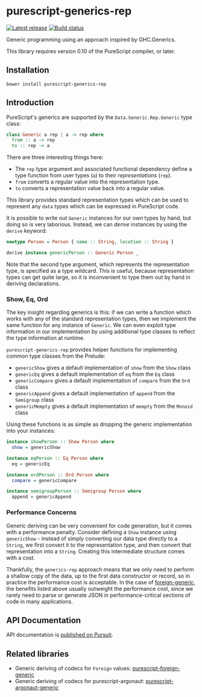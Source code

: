 # purescript-generics-rep

[![Latest release](http://img.shields.io/github/release/purescript/purescript-generics-rep.svg)](https://github.com/purescript/purescript-generics-rep/releases)
[![Build status](https://travis-ci.org/purescript/purescript-generics-rep.svg?branch=master)](https://travis-ci.org/purescript/purescript-generics-rep)

Generic programming using an approach inspired by GHC.Generics.

This library requires version 0.10 of the PureScript compiler, or later.

## Installation

```
bower install purescript-generics-rep
```

## Introduction

PureScript's generics are supported by the `Data.Generic.Rep.Generic` type class:

```purescript
class Generic a rep | a -> rep where
  from :: a -> rep
  to :: rep -> a
```

There are three interesting things here:

- The `rep` type argument and associated functional dependency define a type function from user types (`a`) to their _representations_ (`rep`).
- `from` converts a regular value into the representation type.
- `to` converts a representation value back into a regular value.

This library provides standard representation types which can be used to represent any `data` types which can be expressed in PureScript code.

It is possible to write out `Generic` instances for our own types by hand, but doing so is very laborious. Instead, we can _derive_ instances by using the `derive` keyword:

```purescript
newtype Person = Person { name :: String, location :: String }

derive instance genericPerson :: Generic Person _
```

Note that the second type argument, which represents the representation type, is specified as a type wildcard. This is useful, because representation types can get quite large, so it is inconvenient to type them out by hand in deriving declarations.

### Show, Eq, Ord

The key insight regarding generics is this: if we can write a function which works with any of the standard representation types, then we implement the same function for any instance of `Generic`. We can even exploit type information in our implementation by using additional type classes to reflect the type information at runtime.

`purescript-generics-rep` provides helper functions for implementing common type classes from the Prelude:

- `genericShow` gives a default implementation of `show` from the `Show` class
- `genericEq` gives a default implementation of `eq` from the `Eq` class
- `genericCompare` gives a default implementation of `compare` from the `Ord` class
- `genericAppend` gives a default implementation of `append` from the `Semigroup` class
- `genericMempty` gives a default implementation of `mempty` from the `Monoid` class

Using these functions is as simple as dropping the generic implementation into your instances:

```purescript
instance showPerson :: Show Person where
  show = genericShow

instance eqPerson :: Eq Person where
  eq = genericEq

instance ordPerson :: Ord Person where
  compare = genericCompare

instance semigroupPerson :: Semigroup Person where
  append = genericAppend
```

### Performance Concerns

Generic deriving can be very convenient for code generation, but it comes with a performance penalty. Consider defining a `Show` instance using `genericShow` - instead of simply converting our data type directly to a `String`, we first convert it to the representation type, and then convert that representation into a `String`. Creating this intermediate structure comes with a cost.

Thankfully, the `generics-rep` approach means that we only need to perform a shallow copy of the data, up to the first data constructor or record, so in practice the performance cost is acceptable. In the case of [foreign-generic](https://github.com/paf31/purescript-foreign-generic), the benefits listed above usually outweight the performance cost, since we rarely need to parse or generate JSON in performance-critical sections of code in many applications.

## API Documentation

API documentation is [published on Pursuit](http://pursuit.purescript.org/packages/purescript-generics-rep).

## Related libraries

* Generic deriving of codecs for `Foreign` values: [purescript-foreign-generic](https://github.com/paf31/purescript-foreign-generic)
* Generic deriving of codecs for purescript-argonaut: [purescript-argonaut-generic](https://github.com/purescript-contrib/purescript-argonaut-generic)